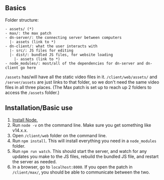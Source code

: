## Basics

Folder structure:

```
- assets/ (*)
- max/: the max patch
- dn-server/: the connecting server between computers
  |- assets (link to *)
- dn-client/: what the user interacts with
  |- src/: JS files for editing
  |- dist/: bundled JS files, for website loading
    |- assets (link to *)
- node_modules/: most/all of the dependencies for dn-server and dn-client go here

```

`/assets` has/will have all the static video files in it. `/client/web/assets/` and `/server/assets` are just links to that folder, so we don't need the same video files in all three places. (The Max patch is set up to reach up 2 folders to access the `/assets` folder.)

## Installation/Basic use

1. [Install Node.](https://nodejs.org/en/download/)
2. Run `node -v` on the command line. Make sure you get something like v14.x.x.
3. Open `/client/web` folder on the command line.
4. Run `npm install`. This will install everything you need in a `node_modules` folder.
5. Run `npm run watch`. This should start the server, and watch for any updates you make to the JS files, rebuild the bundled JS file, and restart the server as needed.
6. In a browser, go to `localhost:8000`. If you open the patch in `/client/max/`, you should be able to communicate between the two.
